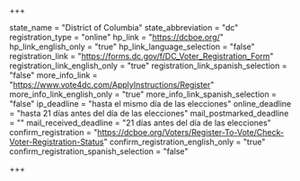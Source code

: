 +++

state_name = "District of Columbia"
state_abbreviation = "dc"
registration_type = "online"
hp_link = "https://dcboe.org/"
hp_link_english_only = "true"
hp_link_language_selection = "false"
registration_link = "https://forms.dc.gov/f/DC_Voter_Registration_Form"
registration_link_english_only = "true"
registration_link_spanish_selection = "false"
more_info_link = "https://www.vote4dc.com/ApplyInstructions/Register"
more_info_link_english_only = "true"
more_info_link_spanish_selection = "false"
ip_deadline = "hasta el mismo día de las elecciones"
online_deadline = "hasta 21 días antes del día de las elecciones"
mail_postmarked_deadline = ""
mail_received_deadline = "21 días antes del día de las elecciones"
confirm_registration = "https://dcboe.org/Voters/Register-To-Vote/Check-Voter-Registration-Status"
confirm_registration_english_only = "true"
confirm_registration_spanish_selection = "false"

+++